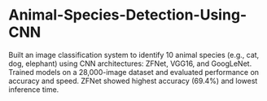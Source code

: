 # Animal-Species-Detection-Using-CNN
Built an image classification system to identify 10 animal species (e.g., cat, dog, elephant) using CNN architectures:
ZFNet, VGG16, and GoogLeNet. Trained models on a 28,000-image dataset and evaluated performance on accuracy
and speed. ZFNet showed highest accuracy (69.4%) and lowest inference time.
